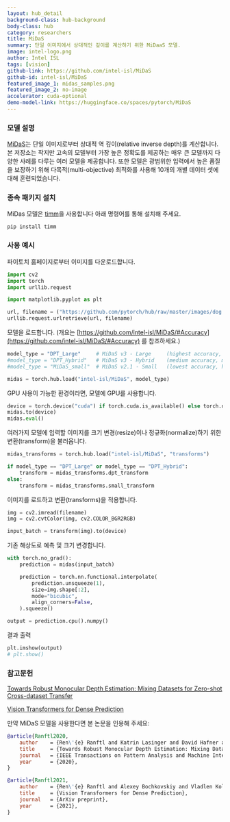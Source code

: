 ```yaml
---
layout: hub_detail
background-class: hub-background
body-class: hub
category: researchers
title: MiDaS
summary: 단일 이미지에서 상대적인 깊이를 계산하기 위한 MiDaaS 모델.
image: intel-logo.png
author: Intel ISL
tags: [vision]
github-link: https://github.com/intel-isl/MiDaS
github-id: intel-isl/MiDaS
featured_image_1: midas_samples.png
featured_image_2: no-image
accelerator: cuda-optional
demo-model-link: https://huggingface.co/spaces/pytorch/MiDaS
---
```


### 모델 설명

[MiDaS](https://arxiv.org/abs/1907.01341)는 단일 이미지로부터 상대적 역 깊이(relative inverse depth)를 계산합니다. 본 저장소는 작지만 고속의 모델부터 가장 높은 정확도를 제공하는 매우 큰 모델까지 다양한 사례를 다루는 여러 모델을 제공합니다. 또한 모델은 광범위한 입력에서 높은 품질을 보장하기 위해 다목적(multi-objective) 최적화를 사용해 10개의 개별 데이터 셋에 대해 훈련되었습니다. 

### 종속 패키지 설치

MiDas 모델은 [timm](https://github.com/rwightman/pytorch-image-models)을 사용합니다 아래 명령어를 통해 설치해 주세요.
```shell
pip install timm
```

### 사용 예시

파이토치 홈페이지로부터 이미지를 다운로드합니다.
```python
import cv2
import torch
import urllib.request

import matplotlib.pyplot as plt

url, filename = ("https://github.com/pytorch/hub/raw/master/images/dog.jpg", "dog.jpg")
urllib.request.urlretrieve(url, filename)
```

모델을 로드합니다. (개요는 [https://github.com/intel-isl/MiDaS/#Accuracy](https://github.com/intel-isl/MiDaS/#Accuracy) 를 참조하세요.)
```python
model_type = "DPT_Large"     # MiDaS v3 - Large     (highest accuracy, slowest inference speed)
#model_type = "DPT_Hybrid"   # MiDaS v3 - Hybrid    (medium accuracy, medium inference speed)
#model_type = "MiDaS_small"  # MiDaS v2.1 - Small   (lowest accuracy, highest inference speed)

midas = torch.hub.load("intel-isl/MiDaS", model_type)
```
GPU 사용이 가능한 환경이라면, 모델에 GPU를 사용합니다.
```python
device = torch.device("cuda") if torch.cuda.is_available() else torch.device("cpu")
midas.to(device)
midas.eval()
```


여러가지 모델에 입력할 이미지를 크기 변경(resize)이나 정규화(normalize)하기 위한 변환(transform)을 불러옵니다.
```python
midas_transforms = torch.hub.load("intel-isl/MiDaS", "transforms")

if model_type == "DPT_Large" or model_type == "DPT_Hybrid":
    transform = midas_transforms.dpt_transform
else:
    transform = midas_transforms.small_transform
```

이미지를 로드하고 변환(transforms)을 적용합니다.
```python
img = cv2.imread(filename)
img = cv2.cvtColor(img, cv2.COLOR_BGR2RGB)

input_batch = transform(img).to(device)
```


기존 해상도로 예측 및 크기 변경합니다.
```python
with torch.no_grad():
    prediction = midas(input_batch)

    prediction = torch.nn.functional.interpolate(
        prediction.unsqueeze(1),
        size=img.shape[:2],
        mode="bicubic",
        align_corners=False,
    ).squeeze()

output = prediction.cpu().numpy()
```

결과 출력
```python
plt.imshow(output)
# plt.show()
```

### 참고문헌
[Towards Robust Monocular Depth Estimation: Mixing Datasets for Zero-shot Cross-dataset Transfer](https://arxiv.org/abs/1907.01341)

[Vision Transformers for Dense Prediction](https://arxiv.org/abs/2103.13413)

만약 MiDaS 모델을 사용한다면 본 논문을 인용해 주세요:
```bibtex
@article{Ranftl2020,
	author    = {Ren\'{e} Ranftl and Katrin Lasinger and David Hafner and Konrad Schindler and Vladlen Koltun},
	title     = {Towards Robust Monocular Depth Estimation: Mixing Datasets for Zero-shot Cross-dataset Transfer},
	journal   = {IEEE Transactions on Pattern Analysis and Machine Intelligence (TPAMI)},
	year      = {2020},
}
```
```bibtex
@article{Ranftl2021,
	author    = {Ren\'{e} Ranftl and Alexey Bochkovskiy and Vladlen Koltun},
	title     = {Vision Transformers for Dense Prediction},
	journal   = {ArXiv preprint},
	year      = {2021},
}
```
